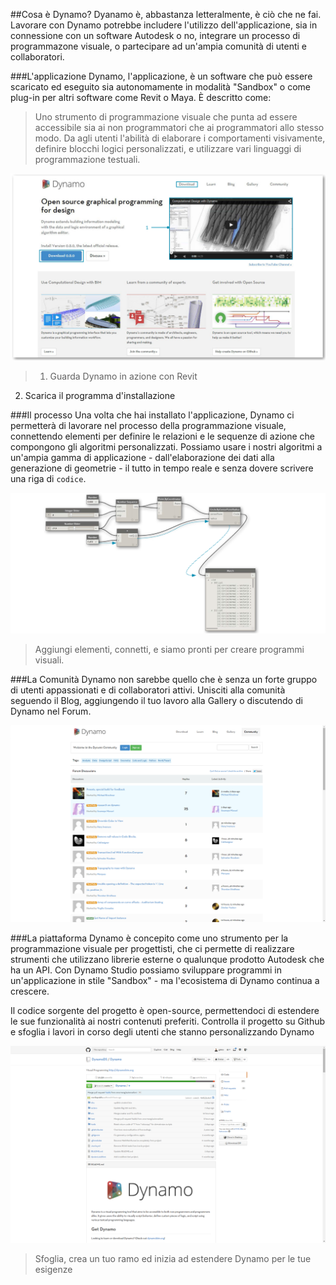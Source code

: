 ##Cosa è Dynamo?
Dyanamo è, abbastanza letteralmente, è ciò che ne fai. Lavorare con Dynamo potrebbe includere l'utilizzo dell'applicazione, sia in connessione con un software Autodesk o no, integrare un processo di programmazone visuale, o partecipare ad un'ampia comunità di utenti e collaboratori.

###L'applicazione
Dynamo, l'applicazione, è un software che può essere scaricato ed eseguito sia autonomamente in modalità "Sandbox" o come plug-in per altri software come Revit o Maya. È descritto come: 
> Uno strumento di programmazione visuale che punta ad essere accessibile sia ai non programmatori che ai programmatori allo stesso modo. Da agli utenti l'abilità di elaborare i comportamenti visivamente, definire blocchi logici personalizzati, e utilizzare vari linguaggi di programmazione testuali.

![Dyanmo website-update number](images/1-2/00-DynamoHomepage.png)
> 1. Guarda Dynamo in azione con Revit
2. Scarica il programma d'installazione

###Il processo
Una volta che hai installato l'applicazione, Dynamo ci permetterà di lavorare nel processo della programmazione visuale, connettendo elementi per definire le relazioni e le sequenze di azione che compongono gli algoritmi personalizzati. Possiamo usare i nostri algoritmi a un'ampia gamma di applicazione - dall'elaborazione dei dati alla generazione di geometrie - il tutto in tempo reale e senza dovere scrivere una riga di ```codice```.

![A Visual Program](images/1-2/01-ProgramFlow.png)
> Aggiungi elementi, connetti, e siamo pronti per creare programmi visuali.

###La Comunità
Dynamo non sarebbe quello che è senza un forte gruppo di utenti appassionati e di collaboratori attivi. Unisciti alla comunità seguendo il Blog, aggiungendo il tuo lavoro alla Gallery o discutendo di Dynamo nel Forum.

![The Forum](images/1-2/02-Community.png)

###La piattaforma
Dynamo è concepito come uno strumento per la programmazione visuale per progettisti, che ci permette di realizzare strumenti che utilizzano librerie esterne o qualunque prodotto Autodesk che ha un API. Con Dynamo Studio possiamo sviluppare programmi in un'applicazione in stile "Sandbox" - ma l'ecosistema di Dynamo continua a crescere.

Il codice sorgente del progetto è open-source, permettendoci di estendere le sue funzionalità ai nostri contenuti preferiti. Controlla il progetto su Github e sfoglia i lavori in corso degli utenti che stanno personalizzando Dynamo

![The Repo](images/1-2/03-TheRepo.png)
> Sfoglia, crea un tuo ramo ed inizia ad estendere Dynamo per le tue esigenze